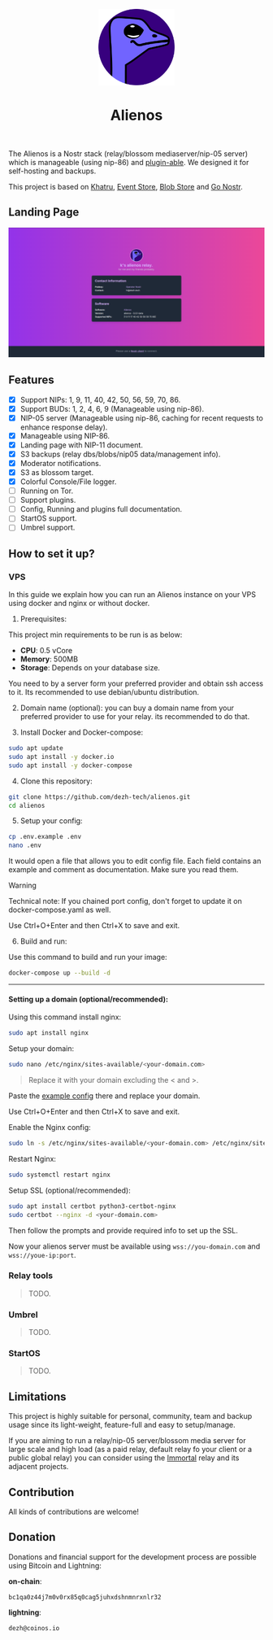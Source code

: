 <p align="center"> 
    <img alt="alienos" src="./static/images/logo.png" width="150" height="150" />
</p>

<h1 align="center">
Alienos
</h1>

<br/>


The Alienos is a Nostr stack (relay/blossom mediaserver/nip-05 server) which is manageable (using nip-86) and [plugin-able](wip). We designed it for self-hosting and backups.

This project is based on [Khatru](https://github.com/fiatjaf/khatru), [Event Store](https://github.com/fiatjaf/eventstore), [Blob Store](github.com/kehiy/blobstore) and [Go Nostr](github.com/nbd-wtf/go-nostr).


## Landing Page

<img alt="alienos" src="./static/images/screenshot.png" />

## Features

- [X] Support NIPs: 1, 9, 11, 40, 42, 50, 56, 59, 70, 86.
- [X] Support BUDs: 1, 2, 4, 6, 9 (Manageable using nip-86).
- [X] NIP-05 server (Manageable using nip-86, caching for recent requests to enhance response delay).
- [X] Manageable using NIP-86.
- [X] Landing page with NIP-11 document.
- [X] S3 backups (relay dbs/blobs/nip05 data/management info).
- [X] Moderator notifications.
- [X] S3 as blossom target.
- [X] Colorful Console/File logger.
- [ ] Running on Tor.
- [ ] Support plugins.
- [ ] Config, Running and plugins full documentation.
- [ ] StartOS support.
- [ ] Umbrel support.

## How to set it up?

### VPS

In this guide we explain how you can run an Alienos instance on your VPS using docker and nginx or without docker.

1. Prerequisites:

This project min requirements to be run is as below:

- **CPU**: 0.5 vCore
- **Memory**: 500MB
- **Storage**: Depends on your database size.

You need to by a server form your preferred provider and obtain ssh access to it.
Its recommended to use debian/ubuntu distribution.

2. Domain name (optional): you can buy a domain name from your preferred provider to use for your relay. its recommended to do that.

3. Install Docker and Docker-compose:

```bash
sudo apt update
sudo apt install -y docker.io
sudo apt install -y docker-compose
```

4. Clone this repository:

```bash
git clone https://github.com/dezh-tech/alienos.git
cd alienos
```

5. Setup your config:

```bash
cp .env.example .env
nano .env
```

It would open a file that allows you to edit config file. Each field contains an example and comment as documentation. Make sure you read them.

> [!WARNING]
> Technical note:
> If you chained port config, don't forget to update it on docker-compose.yaml as well.

Use Ctrl+O+Enter and then Ctrl+X to save and exit.

6. Build and run:

Use this command to build and run your image:

```bash
docker-compose up --build -d
```

---

#### Setting up a domain (optional/recommended):

Using this command install nginx:

```bash
sudo apt install nginx
```

Setup your domain:

```bash
sudo nano /etc/nginx/sites-available/<your-domain.com>
```

> Replace it with your domain excluding the < and >.

Paste the [example config](nginx.conf) there and replace your domain.

Use Ctrl+O+Enter and then Ctrl+X to save and exit.

Enable the Nginx config:

```bash
sudo ln -s /etc/nginx/sites-available/<your-domain.com> /etc/nginx/sites-enabled/
```

Restart Nginx:

```bash
sudo systemctl restart nginx
```

Setup SSL (optional/recommended):

```bash
sudo apt install certbot python3-certbot-nginx
sudo certbot --nginx -d <your-domain.com>
```

Then follow the prompts and provide required info to set up the SSL.


Now your alienos server must be available using `wss://you-domain.com` and `wss://youe-ip:port`.

### Relay tools

> TODO.

### Umbrel

> TODO.

### StartOS

> TODO.

## Limitations

This project is highly suitable for personal, community, team and backup usage since its light-weight, feature-full and easy to setup/manage.

If you are aiming to run a relay/nip-05 server/blossom media server for large scale and high load (as a paid relay, default relay fo your client or a public global relay) you can consider using the [Immortal](https://github.com/dezh-tech/immortal) relay and its adjacent projects.

## Contribution

All kinds of contributions are welcome!

## Donation

Donations and financial support for the development process are possible using Bitcoin and Lightning:

**on-chain**:

```
bc1qa0z44j7m0v0rx85q0cag5juhxdshnmnrxnlr32
```

**lightning**: 

```
dezh@coinos.io
```
